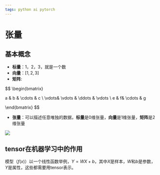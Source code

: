 ```yaml
---
tags: python ai pytorch 
---
```


# 张量

## 基本概念

- **标量**：1，2，3，就是一个数
- **向量**：$[1, 2, 3]$
- **矩阵**:

$$
\begin{bmatrix}

a & b & \cdots & c \\
\vdots& \vdots & \ddots & \vdots \\
e & f& \cdots & g

\end{bmatrix}
$$

- **张量**：可以描述任意唯独的数据，**标量**是0维张量，**向量**是1维张量，**矩阵**是2维张量

![](../assets/imgs/pytorch/tensor.png)

## tensor在机器学习中的作用

模型（$f(x)$）以一个线性函数举例，$Y = WX + b$，其中$X$是样本，$W$和$b$是参数，$Y$是属性，这些都需要用tensor表示。


